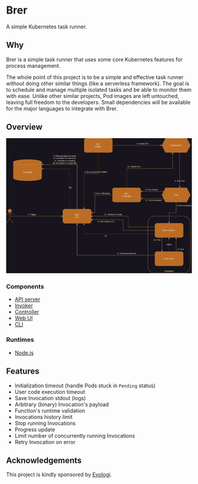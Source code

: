 # Brer

A simple Kubernetes task runner.

## Why

Brer is a simple task runner that uses some core Kubernetes features for process management.

The whole point of this project is to be a simple and effective task runner without doing other similar things (like a serverless framework). The goal is to schedule and manage multiple isolated tasks and be able to monitor them with ease. Unlike other similar projects, Pod images are left untouched, leaving full freedom to the developers. Small dependencies will be available for the major languages to integrate with Brer.

## Overview

![Brer happy path](docs/flow_chart.jpg)

### Components

- [API server](https://github.com/brer/brer-api)
- [Invoker](https://github.com/brer/brer-invoker)
- [Controller](https://github.com/brer/brer-controller)
- [Web UI](https://github.com/brer/brer-web)
- [CLI](https://github.com/brer/brer-cli)

### Runtimes

- [Node.js](https://github.com/brer/brer-nodejs)

## Features

- Initialization timeout (handle Pods stuck in `Pending` status)
- User code execution timeout
- Save Invocation stdout (logs)
- Arbitrary (binary) Invocation's payload
- Function's runtime validation
- Invocations history limit
- Stop running Invocations
- Progress update
- Limit number of concurrently running Invocations
- Retry Invocation on error

## Acknowledgements

This project is kindly sponsored by [Evologi](https://evologi.it/).
